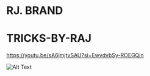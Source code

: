 # RJ. BRAND
# TRICKS-BY-RAJ
https://youtu.be/sA6jmjtvSAU?si=EwvdvbSy-ROEGQin

![Alt Text](https://i.imgur.com/GItqLpN.jpeg)
